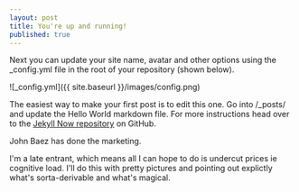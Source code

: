 ```yaml
---
layout: post
title: You're up and running!
published: true
---
```


Next you can update your site name, avatar and other options using the _config.yml file in the root of your repository (shown below).

![_config.yml]({{ site.baseurl }}/images/config.png)

The easiest way to make your first post is to edit this one. Go into /_posts/ and update the Hello World markdown file. For more instructions head over to the [Jekyll Now repository](https://github.com/barryclark/jekyll-now) on GitHub.



John Baez has done the marketing. 

I'm a late entrant, which means all I can hope to do is undercut prices ie cognitive load. I'll do this with pretty pictures and pointing out explictly what's sorta-derivable and what's magical.
